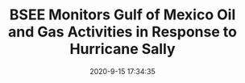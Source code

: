 ---
"title": "BSEE Monitors Gulf of Mexico Oil and Gas Activities in Response to Hurricane Sally"
"date": "2020-9-15 17:34:35"
"feed_name": "BSEE"
"feed_website": "https://www.bsee.gov/"
"feed_rss": "https://www.bsee.gov/feed/news-items/rss.xml"
"link": "https://www.bsee.gov/newsroom/latest-news/statements-and-releases/press-releases/bsee-monitors-gulf-of-mexico-oil-and-21"
"file": "_posts/2020-9-15-17-34-35_BSEE_e31f72bffa70b35046557c5ac0962807f78d7bc4.md"
"accident": "0"
"drilling": "0"
"dead": "0"
"injured": "0"
---